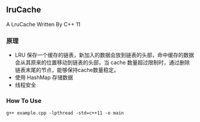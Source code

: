 ## lruCache

A LruCache Written By C++ 11

### 原理

* LRU 保存一个缓存的链表，新加入的数据会放到链表的头部，命中缓存的数据会从其原来的位置移动到链表的头部，当 cache 数量超过限制时，通过删除链表末尾的节点，能够保持cache数量稳定。
* 使用 HashMap 存储数据
* 线程安全



### How To Use

```
g++ example.cpp -lpthread -std=c++11 -o main
```



